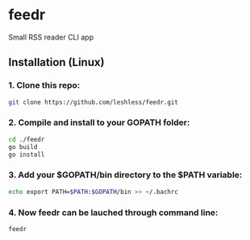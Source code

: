 # feedr
Small RSS reader CLI app

## Installation (Linux)
### 1. Clone this repo:
```bash
git clone https://github.com/leshless/feedr.git
```
### 2. Compile and install to your GOPATH folder:
```bash
cd ./feedr
go build
go install
```
### 3. Add your $GOPATH/bin directory to the $PATH variable:
```bash
echo export PATH=$PATH:$GOPATH/bin >> ~/.bachrc
```
### 4. Now feedr can be lauched through command line:
```bach
feedr
```